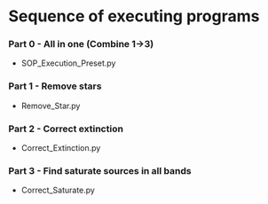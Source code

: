 # Sequence of executing programs
### Part 0 - All in one (Combine 1->3)
- SOP_Execution_Preset.py
### Part 1 - Remove stars
- Remove_Star.py
### Part 2 - Correct extinction
- Correct_Extinction.py
### Part 3 - Find saturate sources in all bands
- Correct_Saturate.py
